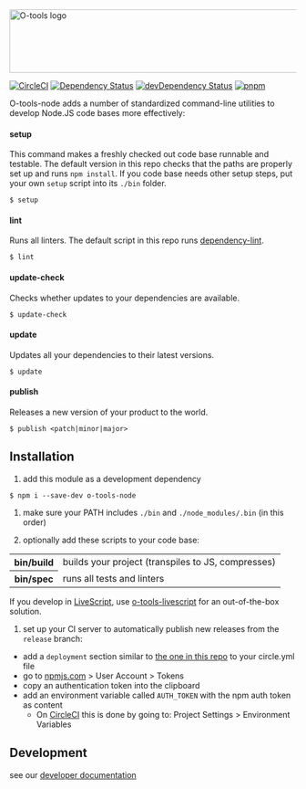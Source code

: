 <img src="documentation/logo.png" width="976" height="111" alt="O-tools logo">

[![CircleCI](https://circleci.com/gh/Originate/o-tools-node.svg?style=shield)](https://circleci.com/gh/Originate/o-tools-node)
[![Dependency Status](https://david-dm.org/Originate/o-tools-node.svg)](https://david-dm.org/Originate/o-tools-node)
[![devDependency Status](https://david-dm.org/Originate/o-tools-node/dev-status.svg)](https://david-dm.org/Originate/o-tools-node#info=devDependencies)
[![pnpm](https://img.shields.io/badge/pnpm-compatible-brightgreen.svg)](https://github.com/rstacruz/pnpm)

O-tools-node adds a number of standardized command-line utilities
to develop Node.JS code bases more effectively:


#### setup

This command makes a freshly checked out code base runnable and testable.
The default version in this repo checks that the paths are properly set up
and runs `npm install`.
If you code base needs other setup steps,
put your own `setup` script into its `./bin` folder.

```
$ setup
```


#### lint

Runs all linters.
The default script in this repo runs [dependency-lint](https://github.com/charlierudolph/dependency-lint).

```
$ lint
```


#### update-check

Checks whether updates to your dependencies are available.

```
$ update-check
```


#### update

Updates all your dependencies to their latest versions.

```
$ update
```


#### publish

Releases a new version of your product to the world.

```
$ publish <patch|minor|major>
```


## Installation

1. add this module as a development dependency

  ```
  $ npm i --save-dev o-tools-node
  ```

1. make sure your PATH includes `./bin` and `./node_modules/.bin` (in this order)

1. optionally add these scripts to your code base:

  <table>
    <tr>
      <th>bin/build</th>
      <td>builds your project (transpiles to JS, compresses)</td>
    </tr>
    <tr>
      <th>bin/spec</th>
      <td>runs all tests and linters</td>
    </tr>
  </table>

  If you develop in [LiveScript](http://livescript.net),
  use [o-tools-livescript](https://github.com/Originate/o-tools-livescript)
  for an out-of-the-box solution.

1. set up your CI server to automatically publish
  new releases from the `release` branch:
  * add a `deployment` section
    similar to [the one in this repo](circle.yml)
    to your circle.yml file
  * go to [npmjs.com](https://www.npmjs.com/settings/tokens) >
    User Account > Tokens
  * copy an authentication token into the clipboard
  * add an environment variable called `AUTH_TOKEN` with the npm auth token as content
    * On [CircleCI](https://circleci.com) this is done
      by going to: Project Settings > Environment Variables


## Development

see our [developer documentation](CONTRIBUTING.md)
